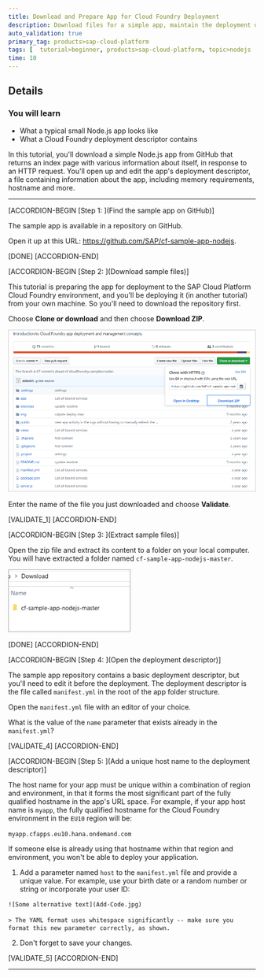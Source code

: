 ```yaml
---
title: Download and Prepare App for Cloud Foundry Deployment
description: Download files for a simple app, maintain the deployment descriptor, and bundle everything together ready for deployment.
auto_validation: true
primary_tag: products>sap-cloud-platform
tags: [  tutorial>beginner, products>sap-cloud-platform, topic>nodejs  ]
time: 10
---
```



## Details
### You will learn  
- What a typical small Node.js app looks like
- What a Cloud Foundry deployment descriptor contains

In this tutorial, you'll download a simple Node.js app from GitHub that returns an index page with various information about itself, in response to an HTTP request. You'll open up and edit the app's deployment descriptor, a file containing information about the app, including memory requirements, hostname and more.

---

[ACCORDION-BEGIN [Step 1: ](Find the sample app on GitHub)]

The sample app is available in a repository on GitHub.

Open it up at this URL: <https://github.com/SAP/cf-sample-app-nodejs>.

[DONE]
[ACCORDION-END]

[ACCORDION-BEGIN [Step 2: ](Download sample files)]

This tutorial is preparing the app for deployment to the SAP Cloud Platform Cloud Foundry environment, and you'll be deploying it (in another tutorial) from your own machine. So you'll need to download the repository first.

Choose **Clone or download** and then choose **Download ZIP**.

![Download sample files](Download-sample-files2.png)

Enter the name of the file you just downloaded and choose **Validate**.

[VALIDATE_1]
[ACCORDION-END]


[ACCORDION-BEGIN [Step 3: ](Extract sample files)]

Open the zip file and extract its content to a folder on your local computer. You will have extracted a folder named `cf-sample-app-nodejs-master`.

![Download sample files](Extraction-sample-files.PNG)

[DONE]
[ACCORDION-END]


[ACCORDION-BEGIN [Step 4: ](Open the deployment descriptor)]

The sample app repository contains a basic deployment descriptor, but you'll need to edit it before the deployment. The deployment descriptor is the file called `manifest.yml` in the root of the app folder structure.

Open the `manifest.yml` file with an editor of your choice.

What is the value of the `name` parameter that exists already in the `manifest.yml`?

[VALIDATE_4]
[ACCORDION-END]

[ACCORDION-BEGIN [Step 5: ](Add a unique host name to the deployment descriptor)]

The host name for your app must be unique within a combination of region and environment, in that it forms the most significant part of the fully qualified hostname in the app's URL space. For example, if your app host name is `myapp`, the fully qualified hostname for the Cloud Foundry environment in the `EU10` region will be:

`myapp.cfapps.eu10.hana.ondemand.com`

If someone else is already using that hostname within that region and environment, you won't be able to deploy your application.

  1. Add a parameter named `host` to the `manifest.yml` file and provide a unique value. For example, use your birth date or a random number or string or incorporate your user ID:

    ![Some alternative text](Add-Code.jpg)

    > The YAML format uses whitespace significantly -- make sure you format this new parameter correctly, as shown.

  2. Don't forget to save your changes.

[VALIDATE_5]
[ACCORDION-END]

---
